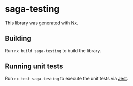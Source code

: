# saga-testing

This library was generated with [Nx](https://nx.dev).

## Building

Run `nx build saga-testing` to build the library.

## Running unit tests

Run `nx test saga-testing` to execute the unit tests via [Jest](https://jestjs.io).
